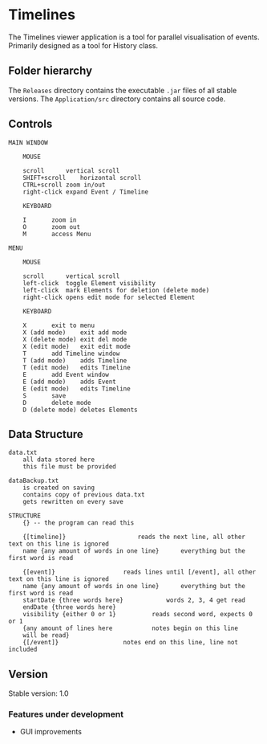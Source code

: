 # Timelines
The Timelines viewer application is a tool for parallel visualisation of events. Primarily designed as a tool for History class.

## Folder hierarchy
The `Releases` directory contains the executable `.jar` files of all stable versions. The `Application/src` directory contains all source code.

## Controls
```
MAIN WINDOW
	
	MOUSE
	
	scroll		vertical scroll
	SHIFT+scroll	horizontal scroll
	CTRL+scroll	zoom in/out
	right-click	expand Event / Timeline
	
	KEYBOARD
	
	I		zoom in
	O		zoom out
	M		access Menu
		
MENU
	
	MOUSE			
	
	scroll		vertical scroll
	left-click	toggle Element visibility
	left-click	mark Elements for deletion (delete mode)
	right-click	opens edit mode for selected Element
		
	KEYBOARD
	
	X		exit to menu
	X (add mode)	exit add mode
	X (delete mode)	exit del mode
	X (edit mode)	exit edit mode
	T		add Timeline window
	T (add mode)	adds Timeline
	T (edit mode)	edits Timeline
	E		add Event window
	E (add mode)	adds Event
	E (edit mode)	edits Timeline	
	S		save
	D		delete mode
	D (delete mode)	deletes Elements
```

## Data Structure
```
data.txt
	all data stored here
	this file must be provided
	
dataBackup.txt
	is created on saving
	contains copy of previous data.txt
	gets rewritten on every save
		
STRUCTURE
	{} -- the program can read this
	
	{[timeline]}					reads the next line, all other text on this line is ignored
	name {any amount of words in one line}		everything but the first word is read
		
	{[event]} 					reads lines until [/event], all other text on this line is ignored
	name {any amount of words in one line} 		everything but the first word is read
	startDate {three words here}			words 2, 3, 4 get read
	endDate {three words here}
	visibility {either 0 or 1}			reads second word, expects 0 or 1
	{any amount of lines here 			notes begin on this line
	will be read}
	{[/event]}					notes end on this line, line not included
```

## Version
Stable version: 1.0

### Features under development
- GUI improvements
